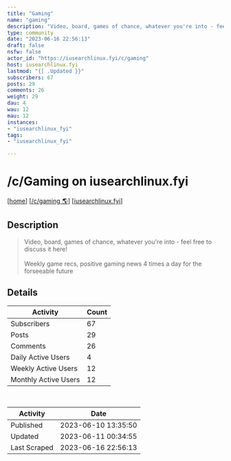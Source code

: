 ```yaml
---
title: "Gaming" 
name: "gaming"
description: "Video, board, games of chance, whatever you're into - feel free to discuss it here!Weekly game recs, positive gaming news 4 times a day for the forseeable future"
type: community
date: "2023-06-16 22:56:13"
draft: false
nsfw: false
actor_id: "https://iusearchlinux.fyi/c/gaming"
host: iusearchlinux.fyi
lastmod: "{[ .Updated }}"
subscribers: 67
posts: 29
comments: 26
weight: 29
dau: 4
wau: 12
mau: 12
instances:
- "iusearchlinux_fyi"
tags: 
- "iusearchlinux_fyi"

---
```


# /c/Gaming on iusearchlinux.fyi

[[home](/)]
[[/c/gaming 🌎](https://iusearchlinux.fyi/c/gaming)]
[[iusearchlinux.fyi](/instances/iusearchlinux_fyi)]


## Description 

<blockquote class="description">
Video, board, games of chance, whatever you're into - feel free to discuss it here!<br><br>Weekly game recs, positive gaming news 4 times a day for the forseeable future
</blockquote>


## Details

| Activity | Count  |
|----------------------|---|
| Subscribers          | 67 |
| Posts                | 29  |
| Comments             | 26  |
| Daily Active Users   | 4  |
| Weekly Active Users  | 12  |
| Monthly Active Users | 12  |

<br>

| Activity | Date |
|----------------------|---|
| Published            | 2023-06-10 13:35:50 |
| Updated              | 2023-06-11 00:34:55 |
| Last Scraped         | 2023-06-16 22:56:13 |
